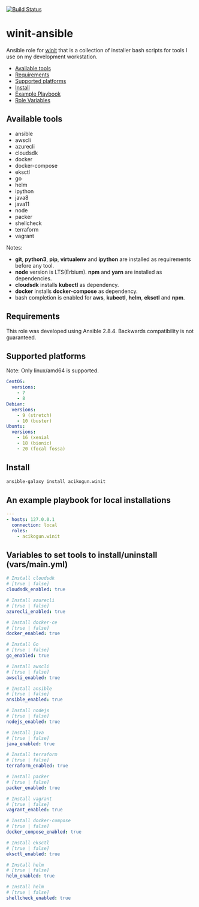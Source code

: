 [![Build Status](https://travis-ci.com/acikogun/winit-ansible.svg?branch=master)](https://travis-ci.com/acikogun/winit-ansible)

winit-ansible
=========
Ansible role for [winit](https://github.com/acikogun/winit) that is a collection of installer bash scripts for tools I use on my development workstation.


  - [Available tools](#available-tools)
  - [Requirements](#requirements)
  - [Supported platforms](#supported-platforms)
  - [Install](#install)
  - [Example Playbook](#example-playbook)
  - [Role Variables](#role-variables)

Available tools
------------

- ansible
- awscli
- azurecli
- cloudsdk
- docker
- docker-compose
- eksctl
- go
- helm
- ipython
- java8
- java11
- node
- packer
- shellcheck
- terraform
- vagrant


Notes:
-  **git**, **python3**, **pip**, **virtualenv** and **ipython** are installed as
requirements before any tool.
-  **node** version is LTS(Erbium). **npm** and **yarn** are installed as dependencies.
-  **cloudsdk** installs **kubectl** as dependency.
-  **docker** installs **docker-compose** as dependency.
-  bash completion is enabled for **aws**, **kubectl**, **helm**, **eksctl** and **npm**.


Requirements
------------

This role was developed using Ansible 2.8.4. Backwards compatibility is not guaranteed.


Supported platforms
------------

Note: Only linux/amd64 is supported.

```yaml
CentOS:
  versions:
    - 7
    - 8
Debian:
  versions:
    - 9 (stretch)
    - 10 (buster)
Ubuntu:
  versions:
    - 16 (xenial
    - 18 (bionic)
    - 20 (focal fossa)
```

Install
--------------

```bash
ansible-galaxy install acikogun.winit
```

An example playbook for local installations
--------------

```yaml
---
- hosts: 127.0.0.1
  connection: local
  roles:
    - acikogun.winit

```

Variables to set tools to install/uninstall (vars/main.yml)
--------------

```yaml
# Install cloudsdk
# [true | false]
cloudsdk_enabled: true

# Install azurecli
# [true | false]
azurecli_enabled: true

# Install docker-ce
# [true | false]
docker_enabled: true

# Install Go
# [true | false]
go_enabled: true

# Install awscli
# [true | false]
awscli_enabled: true

# Install ansible
# [true | false]
ansible_enabled: true

# Install nodejs
# [true | false]
nodejs_enabled: true

# Install java
# [true | false]
java_enabled: true

# Install terraform
# [true | false]
terraform_enabled: true

# Install packer
# [true | false]
packer_enabled: true

# Install vagrant
# [true | false]
vagrant_enabled: true

# Install docker-compose
# [true | false]
docker_compose_enabled: true

# Install eksctl
# [true | false]
eksctl_enabled: true

# Install helm
# [true | false]
helm_enabled: true

# Install helm
# [true | false]
shellcheck_enabled: true

```

